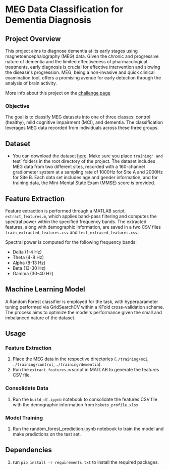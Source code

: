 # MEG Data Classification for Dementia Diagnosis

## Project Overview

This project aims to diagnose dementia at its early stages using magnetoencephalography (MEG) data. Given the chronic and progressive nature of dementia and the limited effectiveness of pharmacological treatments, early diagnosis is crucial for effective intervention and slowing the disease's progression. MEG, being a non-invasive and quick clinical examination tool, offers a promising avenue for early detection through the analysis of brain activity.

More info about this project on the [challenge page](https://biomag2020.org/awards/data-analysis-competitions/)

### Objective

The goal is to classify MEG datasets into one of three classes: control (healthy), mild cognitive impairment (MCI), and dementia. The classification leverages MEG data recorded from individuals across these three groups.

## Dataset

- You can download the dataset [here](https://app.box.com/s/x8bbn3267hr5kl70bv8vvemdc8s0x0og). Make sure you place `training' and `test` folders in the root directory of the project.
  The dataset includes MEG data from two different sites, recorded with a 160-channel gradiometer system at a sampling rate of 1000Hz for Site A and 2000Hz for Site B. Each data set includes age and gender information, and for training data, the Mini-Mental State Exam (MMSE) score is provided.

## Feature Extraction

Feature extraction is performed through a MATLAB script, `extract_features.m`, which applies band-pass filtering and computes the spectral power within the specified frequency bands. The extracted features, along with demographic information, are saved in a two CSV files `train_extracted_features.csv` and `test_extraced_features.csv`.

Spectral power is computed for the following frequency bands:

- Delta (1-4 Hz)
- Theta (4-8 Hz)
- Alpha (8-13 Hz)
- Beta (13-30 Hz)
- Gamma (30-40 Hz)

## Machine Learning Model

A Random Forest classifier is employed for the task, with hyperparameter tuning performed via GridSearchCV within a KFold cross-validation scheme. The process aims to optimize the model's performance given the small and imbalanced nature of the dataset.

## Usage

### Feature Extraction

1. Place the MEG data in the respective directories (`./training/mci`, `./training/control`, `./training/dementia`).
2. Run the `extract_features.m` script in MATLAB to generate the features CSV file.

### Consolidate Data

1. Run the `build_df.ipynb` notebook to consolidate the features CSV file with the demographic information from `hokuto_profile.xlsx`

### Model Training

1. Run the random_forest_prediction.ipynb notebook to train the model and make predictions on the test set.

## Dependencies

1. run `pip install -r requirements.txt` to install the required packages.
